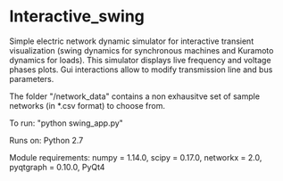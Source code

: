 # Interactive_swing

Simple electric network dynamic simulator for interactive transient visualization (swing dynamics for synchronous machines and Kuramoto dynamics for loads). This simulator displays live frequency and voltage phases plots. Gui interactions allow to modify transmission line and bus parameters.

The folder "/network_data" contains a non exhausitve set of sample networks (in *.csv format) to choose from.

To run: "python swing_app.py"

Runs on: Python 2.7

Module requirements: numpy = 1.14.0, scipy = 0.17.0, networkx = 2.0, pyqtgraph = 0.10.0, PyQt4

